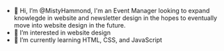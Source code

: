 - 👋 Hi, I’m @MistyHammond, I'm an Event Manager looking to expand knowlegde in website and newsletter design in the hopes to eventually move into website design in the future. 
- 👀 I’m interested in website design
- 🌱 I’m currently learning HTML, CSS, and JavaScript

